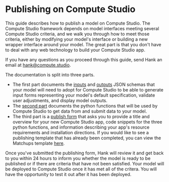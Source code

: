 # Publishing on Compute Studio

This guide describes how to publish a model on Compute Studio. The Compute Studio framework depends on model interfaces meeting several Compute Studio criteria, and we walk you through how to meet those criteria, either by modifying your model's interface or building a new wrapper interface around your model. The great part is that you don't have to deal with any web technology to build your Compute Studio app.

If you have any questions as you proceed through this guide, send Hank an email at hank@compute.studio.

The documentation is split into three parts.

- The first part documents the [inputs](/publish/inputs) and [outputs](/publish/outputs/) JSON schemas that your model will need to adopt for Compute Studio to be able to generate input forms representing your model's default specification, validate user adjustments, and display model outputs.
- The [second part](/publish/functions/) documents the python functions that will be used by Compute Studio to get data from and submit data to your model.
- The third part is a [publish form](https://compute.studio/publish) that asks you to provide a title and overview for your new Compute Studio app, code snippets for the three python functions, and information describing your app's resource requirements and installation directions. If you would like to see a publishing template that has already been completed, you can view the Matchups template [here](https://compute.studio/hdoupe/Matchups/detail).

Once you've submitted the publishing form, Hank will review it and get back to you within 24 hours to inform you whether the model is ready to be published or if there are criteria that have not been satisfied. Your model will be deployed to Compute Studio once it has met all of the critera. You will have the opportunity to test it out after it has been deployed.
